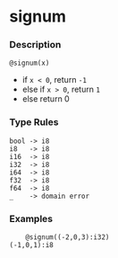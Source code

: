 # signum

### Description

`@signum(x)`

- if `x < 0`, return `-1`
- else if `x > 0`, return `1`
- else return 0

### Type Rules

```no-highlight
bool -> i8
i8   -> i8
i16  -> i8
i32  -> i8
i64  -> i8
f32  -> i8
f64  -> i8
_    -> domain error
```

### Examples

```no-highlight
    @signum((-2,0,3):i32)
(-1,0,1):i8
```
